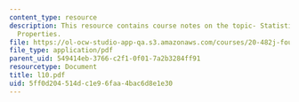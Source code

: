 ```yaml
---
content_type: resource
description: This resource contains course notes on the topic- Statistical Mechanical
  Properties.
file: https://ol-ocw-studio-app-qa.s3.amazonaws.com/courses/20-482j-foundations-of-algorithms-and-computational-techniques-in-systems-biology-spring-2006/5ff0d204514dc1e96faa4bac6d8e1e30_l10.pdf
file_type: application/pdf
parent_uid: 549414eb-3766-c2f1-0f01-7a2b3284ff91
resourcetype: Document
title: l10.pdf
uid: 5ff0d204-514d-c1e9-6faa-4bac6d8e1e30
---
```

